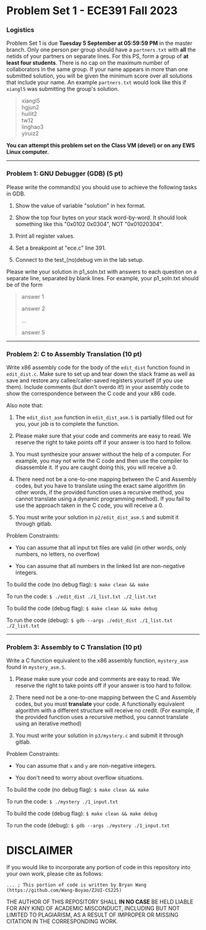 # Problem Set 1 - ECE391 Fall 2023

### Logistics
Problem Set 1 is due **Tuesday 5 September at 05:59:59 PM** in the master branch. Only one
person per group should have a `partners.txt` with **all** the netids of your partners on separate lines.
For this PS, form a group of **at least four students**.  There is no cap on the maximum number of collaborators in the same group. If your name appears in more than one submitted solution, you will be given the minimum score over all solutions that include your name.
An example `partners.txt` would look like this if `xiangl5` was submitting the group's solution.

> xiangl5 <br>
> hgjun2 <br>
> huilit2 <br>
> tw12 <br>
> linghao3 <br>
> yiruiz2 <br>


**You can attempt this problem set on the Class VM (devel) or on any EWS Linux computer.**

---   

### Problem 1: GNU Debugger (GDB) (5 pt)
Please write the command(s) you should use to achieve the following tasks in GDB.    

1. Show the value of variable "solution" in hex format.   

2. Show the top four bytes on your stack word-by-word.  It should look something like this "0x0102 0x0304", NOT "0x01020304".

3. Print all register values.

4. Set a breakpoint at "ece.c" line 391.

5. Connect to the test\_(no)debug vm in the lab setup.

Please write your solution in p1\_soln.txt with answers to each question on a separate line, separated by blank lines. For example, your p1\_soln.txt should be of the form
> answer 1
>
> answer 2 
>
>
> ...
>
>
> answer 5

---

### Problem 2: C to Assembly Translation (10 pt)
Write x86 assembly code for the body of the `edit_dist` function found in `edit_dist.c`. Make sure to set up and tear down the stack frame as well as save and restore any callee/caller-saved registers yourself (if you use them). Include comments (but don't overdo it!) in your assembly code to show the correspondence between the C code and your x86 code.

Also note that:   

1. The `edit_dist_asm` function in `edit_dist_asm.S` is partially filled out for you, your job is to complete the function.

2. Please make sure that your code and comments are easy to read. We reserve the right to take points off if your answer is too hard to follow.

3. You must synthesize your answer without the help of a computer. For example, you may not write the C code and then use the compiler to disassemble it. If you are caught doing this, you will receive a 0.

4. There need not be a one-to-one mapping between the C and Assembly codes, but you have to translate using the exact same algorithm (in other words, if the provided function uses a recursive method, you cannot translate using a dynamic programming method). If you fail to use the approach taken in the C code, you will receive a 0.   

5. You must write your solution in `p2/edit_dist_asm.S` and submit it through gitlab.

Problem Constraints:   

- You can assume that all input txt files are valid (in other words, only numbers, no letters, no overflow)

- You can assume that all numbers in the linked list are non-negative integers.

To build the code (no debug flag):
`$ make clean && make`

To run the code:
`$ ./edit_dist ./1_list.txt ./2_list.txt`

To build the code (debug flag):
`$ make clean && make debug`

To run the code (debug):
`$ gdb --args ./edit_dist ./1_list.txt ./2_list.txt`

---

### Problem 3: Assembly to C Translation (10 pt)
Write a C function equivalent to the x86 assembly function, `mystery_asm` found in `mystery_asm.S`.

1. Please make sure your code and comments are easy to read. We reserve the right to take points off if your answer is too hard to follow.

2. There need not be a one-to-one mapping between the C and Assembly codes, but you must **translate** your code.  A functionally equivalent algorithm with a different structure will receive no credit.  (For example, if the provided function uses a recursive method, you cannot translate using an iterative method)

3. You must write your solution in `p3/mystery.c` and submit it through gitlab.

Problem Constraints:   

- You can assume that `x` and `y` are non-negative integers.

- You don't need to worry about overflow situations.

To build the code (no debug flag):
`$ make clean && make`

To run the code:
`$ ./mystery ./1_input.txt`

To build the code (debug flag):
`$ make clean && make debug`

To run the code (debug):
`$ gdb --args ./mystery ./1_input.txt`

# DISCLAIMER
If you would like to incorporate any portion of code in this repository into your own work, please cite as follows:

```
... ; This portion of code is written by Bryan Wang (https://github.com/Wang-Boyao/ZJUI-CS225)
```

THE AUTHOR OF THIS REPOSITORY SHALL **IN NO CASE** BE HELD LIABLE FOR ANY KIND OF ACADEMIC MISCONDUCT, INCLUDING BUT NOT LIMITED TO PLAGIARISM, AS A RESULT OF IMPROPER OR MISSING CITATION IN THE CORRESPONDING WORK.

